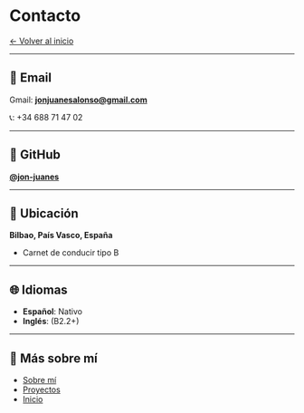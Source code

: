# Contacto

[← Volver al inicio](index.md)

---

## 📧 Email

Gmail: **jonjuanesalonso@gmail.com**

📞: +34 688 71 47 02

---

## 💼 GitHub

**[@jon-juanes](https://github.com/jon-juanes)**


---

## 📍 Ubicación

**Bilbao, País Vasco, España**

- Carnet de conducir tipo B

---


## 🌐 Idiomas

- **Español**: Nativo
- **Inglés**: (B2.2+)

---

## 🔗 Más sobre mí

- [Sobre mí](sobre-mi.md)
- [Proyectos](proyectos.md)
- [Inicio](index.md)
